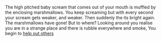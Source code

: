 The high pitched baby scream that comes out of your mouth is muffled by the enclosing marshmallows.
You keep screaming but with every second your scream gets weaker, and weaker. Then suddenly the
its bright again. The marshmallows have gone! But to where? 
Looking around you realise you are in a strange place and there is rubble everywhere and smoke,
You begin to [help out others](../../nepal/nepal.md)

